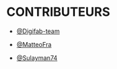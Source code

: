 # CONTRIBUTEURS

- [@Digifab-team](https://github.com/Digifab-team)

- [@MatteoFra](https://github.com/MatteoFra)

- [@Sulayman74](https://github.com/Sulayman74)
